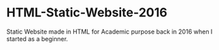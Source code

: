 # HTML-Static-Website-2016
Static Website made in HTML for Academic purpose back in 2016 when I started as a beginner.
